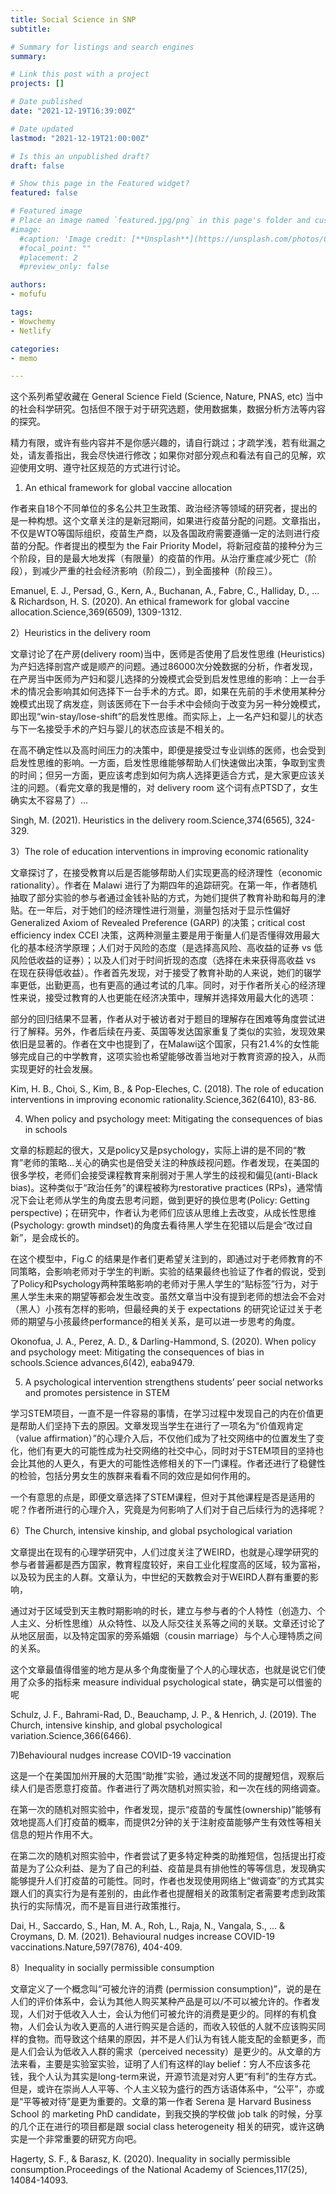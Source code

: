 ```yaml
---
title: Social Science in SNP
subtitle: 

# Summary for listings and search engines
summary: 

# Link this post with a project
projects: []

# Date published
date: "2021-12-19T16:39:00Z"

# Date updated
lastmod: "2021-12-19T21:00:00Z"

# Is this an unpublished draft?
draft: false

# Show this page in the Featured widget?
featured: false

# Featured image
# Place an image named `featured.jpg/png` in this page's folder and customize its options here.
#image:
  #caption: 'Image credit: [**Unsplash**](https://unsplash.com/photos/CpkOjOcXdUY)'
  #focal_point: ""
  #placement: 2
  #preview_only: false

authors:
- mofufu

tags:
- Wowchemy
- Netlify

categories:
- memo

---
```


这个系列希望收藏在 General Science Field (Science, Nature, PNAS, etc) 当中的社会科学研究。包括但不限于对于研究选题，使用数据集，数据分析方法等内容的探究。

精力有限，或许有些内容并不是你感兴趣的，请自行跳过；才疏学浅，若有纰漏之处，请友善指出，我会尽快进行修改；如果你对部分观点和看法有自己的见解，欢迎使用文明、遵守社区规范的方式进行讨论。

1) An ethical framework for global vaccine allocation

作者来自18个不同单位的多名公共卫生政策、政治经济等领域的研究者，提出的是一种构想。这个文章关注的是新冠期间，如果进行疫苗分配的问题。文章指出，不仅是WTO等国际组织，疫苗生产商，以及各国政府需要遵循一定的法则进行疫苗的分配。作者提出的模型为 the Fair Priority Model，将新冠疫苗的接种分为三个阶段，目的是最大地发挥（有限量）的疫苗的作用。从治疗重症减少死亡（阶段），到减少严重的社会经济影响（阶段二），到全面接种（阶段三）。


Emanuel, E. J., Persad, G., Kern, A., Buchanan, A., Fabre, C., Halliday, D., ... & Richardson, H. S. (2020). An ethical framework for global vaccine allocation.Science,369(6509), 1309-1312.

2）Heuristics in the delivery room

文章讨论了在产房(delivery room)当中，医师是否使用了启发性思维 (Heuristics) 为产妇选择剖宫产或是顺产的问题。通过86000次分娩数据的分析，作者发现，在产房当中医师为产妇和婴儿选择的分娩模式会受到启发性思维的影响：上一台手术的情况会影响其如何选择下一台手术的方式。即，如果在先前的手术使用某种分娩模式出现了病发症，则该医师在下一台手术中会倾向于改变为另一种分娩模式，即出现“win-stay/lose-shift”的启发性思维。而实际上，上一名产妇和婴儿的状态与下一名接受手术的产妇与婴儿的状态应该是不相关的。


在高不确定性以及高时间压力的决策中，即便是接受过专业训练的医师，也会受到启发性思维的影响。一方面，启发性思维能够帮助人们快速做出决策，争取到宝贵的时间；但另一方面，更应该考虑到如何为病人选择更适合方式，是大家更应该关注的问题。（看完文章的我是懵的，对 delivery room 这个词有点PTSD了，女生确实太不容易了）...

Singh, M. (2021). Heuristics in the delivery room.Science,374(6565), 324-329.

3）The role of education interventions in improving economic rationality

文章探讨了，在接受教育以后是否能够帮助人们实现更高的经济理性（economic rationality）。作者在 Malawi 进行了为期四年的追踪研究。在第一年，作者随机抽取了部分实验的参与者通过金钱补贴的方式，为她们提供了教育补助和每月的津贴。在一年后，对于她们的经济理性进行测量，测量包括对于显示性偏好 Generalized Axiom of Revealed Preference (GARP) 的决策；critical cost efficiency index CCEI 决策，这两种测量主要是用于衡量人们是否懂得效用最大化的基本经济学原理；人们对于风险的态度（是选择高风险、高收益的证券 vs 低风险低收益的证券）；以及人们对于时间折现的态度（选择在未来获得高收益 vs 在现在获得低收益）。作者首先发现，对于接受了教育补助的人来说，她们的辍学率更低，出勤更高，也有更高的通过考试的几率。同时，对于作者所关心的经济理性来说，接受过教育的人也更能在经济决策中，理解并选择效用最大化的选项：


部分的回归结果不显著，作者从对于被访者对于题目的理解存在困难等角度尝试进行了解释。另外，作者后续在丹麦、英国等发达国家重复了类似的实验，发现效果依旧是显著的。作者在文中也提到了，在Malawi这个国家，只有21.4%的女性能够完成自己的中学教育，这项实验也希望能够改善当地对于教育资源的投入，从而实现更好的社会发展。

Kim, H. B., Choi, S., Kim, B., & Pop-Eleches, C. (2018). The role of education interventions in improving economic rationality.Science,362(6410), 83-86.

4) When policy and psychology meet: Mitigating the consequences of bias in schools

文章的标题起的很大，又是policy又是psychology，实际上讲的是不同的“教育”老师的策略...关心的确实也是倍受关注的种族歧视问题。作者发现，在美国的很多学校，老师们会接受课程教育来削弱对于黑人学生的歧视和偏见(anti-Black bias)。这种类似于“政治任务”的课程被称为restorative practices (RPs)，通常情况下会让老师从学生的角度去思考问题，做到更好的换位思考(Policy: Getting perspective)；在研究中，作者认为老师们应该从思维上去改变，从成长性思维(Psychology: growth mindset)的角度去看待黑人学生在犯错以后是会“改过自新”，是会成长的。



在这个模型中，Fig.C 的结果是作者们更希望关注到的，即通过对于老师教育的不同策略，会影响老师对于学生的判断。实验的结果最终也验证了作者的假说，受到了Policy和Psychology两种策略影响的老师对于黑人学生的“贴标签”行为，对于黑人学生未来的期望等都会发生改变。虽然文章当中没有提到老师的想法会不会对（黑人）小孩有怎样的影响，但最经典的关于 expectations 的研究论证过关于老师的期望与小孩最终performance的相关关系，是可以进一步思考的角度。

Okonofua, J. A., Perez, A. D., & Darling-Hammond, S. (2020). When policy and psychology meet: Mitigating the consequences of bias in schools.Science advances,6(42), eaba9479.

5) A psychological intervention strengthens students’ peer social networks and promotes persistence in STEM

学习STEM项目，一直不是一件容易的事情，在学习过程中发现自己的内在价值更是帮助人们坚持下去的原因。文章发现当学生在进行了一项名为“价值观肯定（value affirmation）”的心理介入后，不仅他们成为了社交网络中的位置发生了变化，他们有更大的可能性成为社交网络的社交中心，同时对于STEM项目的坚持也会比其他的人更久，有更大的可能性选修相关的下一门课程。作者还进行了稳健性的检验，包括分男女生的族群来看看不同的效应是如何作用的。



一个有意思的点是，即便文章选择了STEM课程，但对于其他课程是否是适用的呢？作者所进行的心理介入，究竟是为何影响了人们对于自己后续行为的选择呢？

6）The Church, intensive kinship, and global psychological variation

文章提出在现有的心理学研究中，人们过度关注了WEIRD，也就是心理学研究的参与者普遍都是西方国家，教育程度较好，来自工业化程度高的区域，较为富裕，以及较为民主的人群。文章认为，中世纪的天数教会对于WEIRD人群有重要的影响，


通过对于区域受到天主教时期影响的时长，建立与参与者的个人特性（创造力、个人主义、分析性思维）从众特性、以及人际交往关系等之间的关联。文章还讨论了从地区层面，以及特定国家的旁系婚姻（cousin marriage）与个人心理特质之间的关系。


这个文章最值得借鉴的地方是从多个角度衡量了个人的心理状态，也就是说它们使用了众多的指标来 measure individual psychological state，确实是可以借鉴的呢

Schulz, J. F., Bahrami-Rad, D., Beauchamp, J. P., & Henrich, J. (2019). The Church, intensive kinship, and global psychological variation.Science,366(6466).

7)Behavioural nudges increase COVID-19 vaccination

这是一个在美国加州开展的大范围“助推”实验，通过发送不同的提醒短信，观察后续人们是否愿意打疫苗。作者进行了两次随机对照实验，和一次在线的网络调查。


在第一次的随机对照实验中，作者发现，提示“疫苗的专属性(ownership)”能够有效地提高人们打疫苗的概率，而提供2分钟的关于注射疫苗能够产生有效性等相关信息的短片作用不大。


在第二次的随机对照实验中，作者尝试了更多特定种类的助推短信，包括提出打疫苗是为了公众利益、是为了自己的利益、疫苗是具有排他性的等等信息，发现确实能够提升人们打疫苗的可能性。同时，作者也发现使用网络上“做调查”的方式其实跟人们的真实行为是有差别的，由此作者也提醒相关的政策制定者需要考虑到政策执行的实际情况，而不是盲目进行政策推行。


Dai, H., Saccardo, S., Han, M. A., Roh, L., Raja, N., Vangala, S., ... & Croymans, D. M. (2021). Behavioural nudges increase COVID-19 vaccinations.Nature,597(7876), 404-409.

8）Inequality in socially permissible consumption

文章定义了一个概念叫“可被允许的消费 (permission consumption)”，说的是在人们的评价体系中，会认为其他人购买某种产品是可以/不可以被允许的。作者发现，人们对于低收入人士，会认为他们可被允许的消费是更少的。同样的有机食物，人们会认为收入更高的人进行购买是合适的，而收入较低的人就不应该购买同样的食物。而导致这个结果的原因，并不是人们认为有钱人能支配的金额更多，而是人们会认为低收入人群的需求（perceived necessity）是更少的。从文章的方法来看，主要是实验室实验，证明了人们有这样的lay belief：穷人不应该多花钱，我个人认为其实是long-term来说，开源节流是对穷人更“有利”的生存方式。但是，或许在崇尚人人平等、个人主义较为盛行的西方话语体系中，“公平”，亦或是“平等被对待”是更为重要的。文章的第一作者 Serena 是 Harvard Business School 的 marketing PhD candidate，到我交换的学校做 job talk 的时候，分享的几个正在进行的项目都是跟 social class heterogeneity 相关的研究，或许这确实是一个非常重要的研究方向吧。

Hagerty, S. F., & Barasz, K. (2020). Inequality in socially permissible consumption.Proceedings of the National Academy of Sciences,117(25), 14084-14093.

